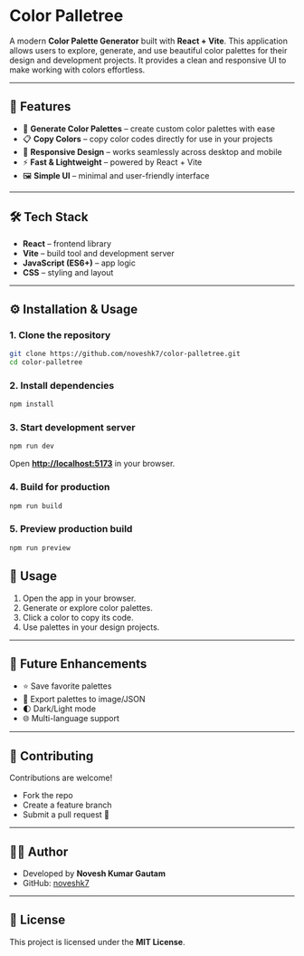 # Color Palletree

A modern **Color Palette Generator** built with **React + Vite**. This application allows users to explore, generate, and use beautiful color palettes for their design and development projects. It provides a clean and responsive UI to make working with colors effortless.

---

## 🚀 Features

* 🎨 **Generate Color Palettes** – create custom color palettes with ease
* 📋 **Copy Colors** – copy color codes directly for use in your projects
* 📱 **Responsive Design** – works seamlessly across desktop and mobile
* ⚡ **Fast & Lightweight** – powered by React + Vite
* 🖼️ **Simple UI** – minimal and user-friendly interface

---

## 🛠️ Tech Stack

* **React** – frontend library
* **Vite** – build tool and development server
* **JavaScript (ES6+)** – app logic
* **CSS** – styling and layout

---

## ⚙️ Installation & Usage

### 1. Clone the repository

```bash
git clone https://github.com/noveshk7/color-palletree.git
cd color-palletree
```

### 2. Install dependencies

```bash
npm install
```

### 3. Start development server

```bash
npm run dev
```

Open **[http://localhost:5173](http://localhost:5173)** in your browser.

### 4. Build for production

```bash
npm run build
```

### 5. Preview production build

```bash
npm run preview
```

## 📖 Usage
1. Open the app in your browser.
2. Generate or explore color palettes.
3. Click a color to copy its code.
4. Use palettes in your design projects.

---

## 🌟 Future Enhancements
- ⭐ Save favorite palettes
- 🎨 Export palettes to image/JSON
- 🌓 Dark/Light mode
- 🌐 Multi-language support

---

## 🤝 Contributing
Contributions are welcome!
- Fork the repo
- Create a feature branch
- Submit a pull request 🚀

---

## 👨‍💻 Author
- Developed by **Novesh Kumar Gautam**  
- GitHub: [noveshk7](https://github.com/noveshk7)

---

## 📄 License

This project is licensed under the **MIT License**.
